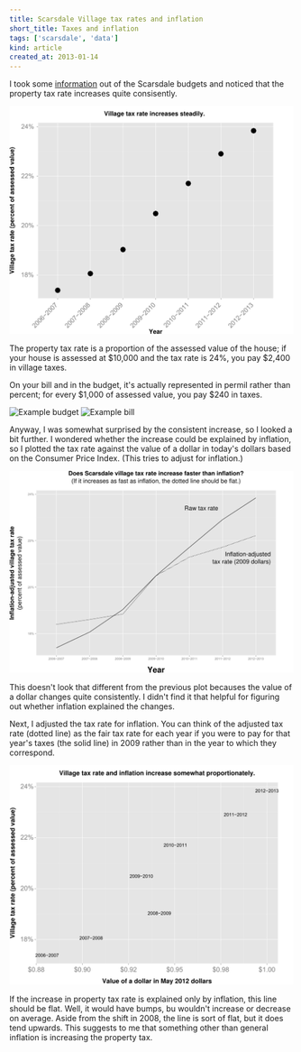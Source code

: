 ```yaml
---
title: Scarsdale Village tax rates and inflation
short_title: Taxes and inflation
tags: ['scarsdale', 'data']
kind: article
created_at: 2013-01-14
---
```


I took some [information](https://github.com/tlevine/scarsdale-data/blob/master/budget/appendix_a1-tax.csv)
out of the Scarsdale budgets and noticed that the property tax rate increases quite consisently.

![Tax rate over time](tax_rate_by_year.png)

The property tax rate is a proportion of the assessed value of the house; if
your house is assessed at $10,000 and the tax rate is 24%, you pay $2,400 in
village taxes.

On your bill and in the budget, it's actually represented in permil rather
than percent; for every $1,000 of assessed value, you pay $240 in taxes.

![Example budget]()
![Example bill]()

Anyway, I was somewhat surprised by the consistent increase, so I looked a bit further.
I wondered whether the increase could be explained by inflation, so I plotted
the tax rate against the value of a dollar in today's dollars based on the
Consumer Price Index. (This tries to adjust for inflation.)

![Raw and inflation-adjusted tax rate over time](adj_tax_rate.png)

This doesn't look that different from the previous plot becauses the value of
a dollar changes quite consistently. I didn't find it that helpful for figuring
out whether inflation explained the changes.

Next, I adjusted the tax rate for inflation. You can think of the adjusted tax
rate (dotted line) as the fair tax rate for each year if you were to pay for
that year's taxes (the solid line) in 2009 rather than in the year to which
they correspond.

![Tax rate as a function of inflation](tax_rate_by_inflation.png)

If the increase in property tax rate is explained only by inflation, this line
should be flat. Well, it would have bumps, bu wouldn't increase or decrease on
average. Aside from the shift in 2008, the line is sort of flat, but it does
tend upwards. This suggests to me that something other than general inflation
is increasing the property tax.
